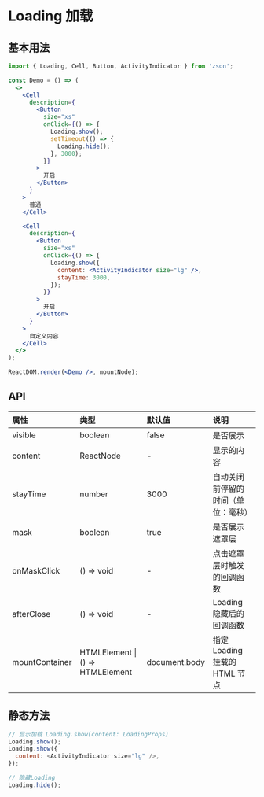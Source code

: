# Loading 加载

## 基本用法

```jsx
import { Loading, Cell, Button, ActivityIndicator } from 'zson';

const Demo = () => (
  <>
    <Cell
      description={
        <Button
          size="xs"
          onClick={() => {
            Loading.show();
            setTimeout(() => {
              Loading.hide();
            }, 3000);
          }}
        >
          开启
        </Button>
      }
    >
      普通
    </Cell>

    <Cell
      description={
        <Button
          size="xs"
          onClick={() => {
            Loading.show({
              content: <ActivityIndicator size="lg" />,
              stayTime: 3000,
            });
          }}
        >
          开启
        </Button>
      }
    >
      自定义内容
    </Cell>
  </>
);

ReactDOM.render(<Demo />, mountNode);
```

## API

| 属性           | 类型                                 | 默认值        | 说明                               |
| :------------- | :----------------------------------- | :------------ | :--------------------------------- |
| visible        | boolean                              | false         | 是否展示                           |
| content        | ReactNode                            | -             | 显示的内容                         |
| stayTime       | number                               | 3000          | 自动关闭前停留的时间（单位：毫秒） |
| mask           | boolean                              | true          | 是否展示遮罩层                     |
| onMaskClick    | () => void                           | -             | 点击遮罩层时触发的回调函数         |
| afterClose     | () => void                           | -             | Loading 隐藏后的回调函数           |
| mountContainer | HTMLElement &#124; () => HTMLElement | document.body | 指定 Loading 挂载的 HTML 节点      |

## 静态方法

```js
// 显示加载 Loading.show(content: LoadingProps)
Loading.show();
Loading.show({
  content: <ActivityIndicator size="lg" />,
});

// 隐藏Loading
Loading.hide();
```
